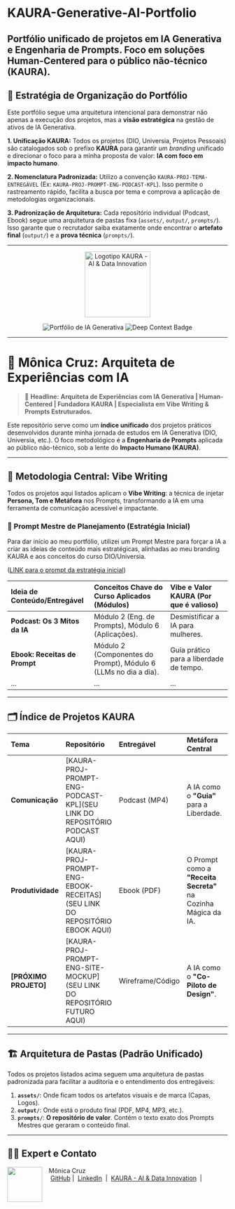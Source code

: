 # KAURA-Generative-AI-Portfolio
Portfólio unificado de projetos em IA Generativa e Engenharia de Prompts. Foco em soluções Human-Centered para o público não-técnico (KAURA).
---
## 📄 Estratégia de Organização do Portfólio

Este portfólio segue uma arquitetura intencional para demonstrar não apenas a execução dos projetos, mas a **visão estratégica** na gestão de ativos de IA Generativa.

**1. Unificação KAURA:**
Todos os projetos (DIO, Universia, Projetos Pessoais) são catalogados sob o prefixo **KAURA** para garantir um *branding* unificado e direcionar o foco para a minha proposta de valor: **IA com foco em impacto humano**.

**2. Nomenclatura Padronizada:**
Utilizo a convenção `KAURA-PROJ-TEMA-ENTREGÁVEL` (Ex: `KAURA-PROJ-PROMPT-ENG-PODCAST-KPL`). Isso permite o rastreamento rápido, facilita a busca por tema e comprova a aplicação de metodologias organizacionais.

**3. Padronização de Arquitetura:**
Cada repositório individual (Podcast, Ebook) segue uma arquitetura de pastas fixa (`assets/`, `output/`, `prompts/`). Isso garante que o recrutador saiba exatamente onde encontrar o **artefato final** (`output/`) e a **prova técnica** (`prompts/`).

---

<p align="center">
    <img width="150" src="./assets/kaura_logo.png" alt="Logotipo KAURA - AI & Data Innovation"> 
</p>

<p align="center">
    <img src="https://img.shields.io/badge/Portfólio%20de%20IA%20Generativa-KAURA-007ACC?style=for-the-badge&logo=openai" alt="Portfólio de IA Generativa">
    <img src="https://img.shields.io/badge/Prompt%20Engineering-Deep%20Context-5D3FD3?style=for-the-badge&logo=data:image/svg+xml;base64,PHN2ZyB4bWxucz0iaHR0cDovL3d3dy53My5vcmcvMjAwMC9zdmciIHZpZXdCb3g9IjAgMCA1MCA1MCI+PHBhdGggZmlsbD0iI2ZmZiIgZD0iTTI1IDJDMTIuMzEyIDIgMiAyMC4xODcgMiA1MiA1MiAwIDUwLjE4NyAyNSAyNUM0Mi42ODcgMjUgNTAgMTIuMzEyIDUwIDJjMC0xMC4wNjItMTIuMzEyLTE1LjE4Ny0yNS0xNS4xODcgMjV6TTI1IDVjLTEwLjA2MiAwLTE4LjE4NyA4LjEyNS0xOC4xODcgMTguMTg3UzEyLjI1IDQxLjM3NSAyNSAzMS43NSAzNy43NSAxMi4yNSA0NyA1LjE4N3YtLjE4N0MyOC4xMjUgNSAzMC4wNjIgMjkgMjkgMjIgNDIgMTUgMzEgMCAyNSA1eiIvPjwvc3ZnPg==" alt="Deep Context Badge">
</p>

---

# 🤖 Mônica Cruz: Arquiteta de Experiências com IA

> 🧠 **Headline:** **Arquiteta de Experiências com IA Generativa | Human-Centered | Fundadora KAURA | Especialista em Vibe Writing & Prompts Estruturados.**

Este repositório serve como um **índice unificado** dos projetos práticos desenvolvidos durante minha jornada de estudos em IA Generativa (DIO, Universia, etc.). O foco metodológico é a **Engenharia de Prompts** aplicada ao público não-técnico, sob a lente do **Impacto Humano (KAURA)**.

---

## 🎯 Metodologia Central: Vibe Writing

Todos os projetos aqui listados aplicam o **Vibe Writing**: a técnica de injetar **Persona, Tom e Metáfora** nos Prompts, transformando a IA em uma ferramenta de comunicação acessível e impactante.

### 📝 Prompt Mestre de Planejamento (Estratégia Inicial)

Para dar início ao meu portfólio, utilizei um Prompt Mestre para forçar a IA a criar as ideias de conteúdo mais estratégicas, alinhadas ao meu branding KAURA e aos conceitos do curso DIO/Universia.

([LINK para o prompt da estratégia inicial](https://github.com/monicacruzs/KAURA-Generative-AI-Portfolio/blob/main/prompts/prompt_estrategia_inicial.txt))

| Ideia de Conteúdo/Entregável | Conceitos Chave do Curso Aplicados (Módulos) | Vibe e Valor KAURA (Por que é valioso) |
| :--- | :--- | :--- |
| **Podcast: Os 3 Mitos da IA** | Módulo 2 (Eng. de Prompts), Módulo 6 (Aplicações). | Desmistificar a IA para mulheres. |
| **Ebook: Receitas de Prompt** | Módulo 2 (Componentes do Prompt), Módulo 6 (LLMs no dia a dia). | Guia prático para a liberdade de tempo. |
| ... | ... | ... |
---

## 🗂️ Índice de Projetos KAURA

| Tema | Repositório | Entregável | Metáfora Central | Conceitos de IA |
| :--- | :--- | :--- | :--- | :--- |
| **Comunicação** | [KAURA-PROJ-PROMPT-ENG-PODCAST-KPL](SEU LINK DO REPOSITÓRIO PODCAST AQUI) | Podcast (MP4) | A IA como o **"Guia"** para a Liberdade. | Engenharia de Persona, TTS, Vibe Writing para Imagem (DALL-E 3). |
| **Produtividade** | [KAURA-PROJ-PROMPT-ENG-EBOOK-RECEITAS](SEU LINK DO REPOSITÓRIO EBOOK AQUI) | Ebook (PDF) | O Prompt como a **"Receita Secreta"** na Cozinha Mágica da IA. | Componentes do Prompt, Estrutura de Saída, Uso do Copilot. |
| **[PRÓXIMO PROJETO]** | [KAURA-PROJ-PROMPT-ENG-SITE-MOCKUP](SEU LINK DO REPOSITÓRIO FUTURO AQUI) | Wireframe/Código | A IA como o **"Co-Piloto de Design"**. | LLM para Código, Geração de Wireframes, Análise de UX/UI. |

---

## 🏗️ Arquitetura de Pastas (Padrão Unificado)

Todos os projetos listados acima seguem uma arquitetura de pastas padronizada para facilitar a auditoria e o entendimento dos entregáveis:

1.  **`assets/`**: Onde ficam todos os artefatos visuais e de marca (Capas, Logos).
2.  **`output/`**: Onde está o produto final (PDF, MP4, MP3, etc.).
3.  **`prompts/`**: **O repositório de valor**. Contém o texto exato dos Prompts Mestres que geraram o conteúdo final.

---

## 👩‍💻 Expert e Contato

<p>
    <img 
      align=left 
      margin=10 
      width=80 
      src=https://avatars.githubusercontent.com/u/71937997?v=4
    />
    <p>&nbsp&nbsp&nbspMônica Cruz<br>
    &nbsp&nbsp&nbsp
    <a href=https://github.com/monicacruzs>
    GitHub</a>&nbsp;|&nbsp;
    <a href=https://www.linkedin.com/in/m%C3%B4nicacruz/?locale=pt_BR>LinkedIn</a>
&nbsp;|&nbsp;
    <a href="SEU KAURA AQUI">
    KAURA - AI & Data Innovation</a>
&nbsp;|&nbsp;</p>
</p>
<br/><br/>
<p>
